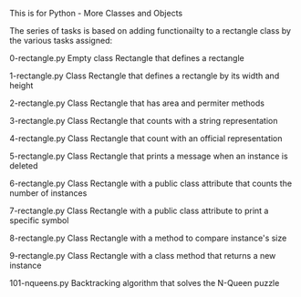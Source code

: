 This is for Python - More Classes and Objects

The series of tasks is based on adding functionailty to a 
rectangle class by the various tasks assigned:

0-rectangle.py 	Empty class Rectangle that defines a rectangle

1-rectangle.py 	Class Rectangle that defines a rectangle by its width and height

2-rectangle.py 	Class Rectangle that has area and permiter methods

3-rectangle.py 	Class Rectangle that counts with a string representation

4-rectangle.py 	Class Rectangle that count with an official representation

5-rectangle.py 	Class Rectangle that prints a message when an instance is deleted

6-rectangle.py 	Class Rectangle with a public class attribute that counts the number of instances

7-rectangle.py 	Class Rectangle with a public class attribute to print a specific symbol

8-rectangle.py 	Class Rectangle with a method to compare instance's size

9-rectangle.py 	Class Rectangle with a class method that returns a new instance

101-nqueens.py 	Backtracking algorithm that solves the N-Queen puzzle
